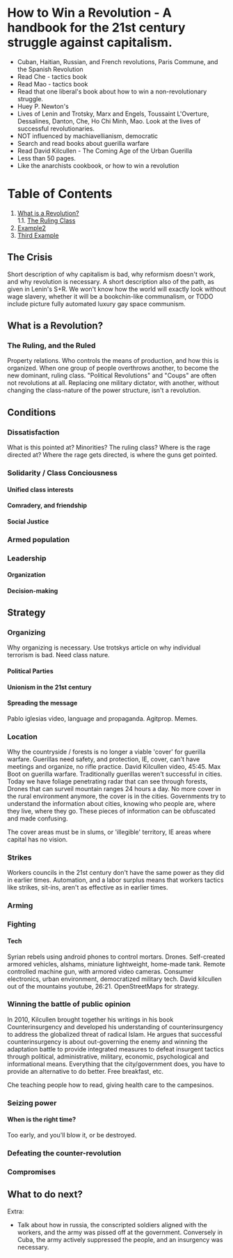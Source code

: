 # How to Win a Revolution - A handbook for the 21st century struggle against capitalism.

- Cuban, Haitian, Russian, and French revolutions, Paris Commune, and the Spanish Revolution
- Read Che - tactics book
- Read Mao - tactics book
- Read that one liberal's book about how to win a non-revolutionary struggle. 
- Huey P. Newton's
- Lives of Lenin and Trotsky, Marx and Engels, Toussaint L'Overture, Dessalines, Danton, Che, Ho Chi Minh, Mao.
Look at the lives of successful revolutionaries.
- NOT influenced by machiavellianism, democratic
- Search and read books about guerilla warfare
- Read David Kilcullen - The Coming Age of the Urban Guerilla
- Less than 50 pages.
- Like the anarchists cookbook, or how to win a revolution

# Table of Contents
1. [What is a Revolution?](#what-is-a-revolution)  
  1.1. [The Ruling Class](#the-ruling-class)
2. [Example2](#example2)
3. [Third Example](#third-example)

## The Crisis
Short description of why capitalism is bad, why reformism doesn't work, and why revolution is necessary. A short description also of the path, as given in Lenin's S+R. We won't know how the world will exactly look without wage slavery, whether it will be a bookchin-like communalism, or TODO include picture fully automated luxury gay space communism.
## 
## What is a Revolution?
### The Ruling, and the Ruled
Property relations. Who controls the means of production, and how this is organized.
When one group of people overthrows another, to become the new dominant, ruling class. "Political Revolutions" and "Coups" are often not revolutions at all. Replacing one military dictator, with another, without changing the class-nature of the power structure, isn't a revolution. 
## Conditions
### Dissatisfaction
What is this pointed at? Minorities? The ruling class? Where is the rage directed at? Where the rage gets directed, is where the guns get pointed.
### Solidarity / Class Conciousness
#### Unified class interests
#### Comradery, and friendship
#### Social Justice
### Armed population
### Leadership
#### Organization
#### Decision-making


## Strategy
### Organizing
Why organizing is necessary. Use trotskys article on why individual terrorism is bad. Need class nature.
#### Political Parties
#### Unionism in the 21st century
#### Spreading the message
Pablo iglesias video, language and propaganda. Agitprop. Memes.
### Location
Why the countryside / forests is no longer a viable 'cover' for guerilla warfare. Guerillas need safety, and protection, IE, cover, can't have meetings and organize, no rifle practice. David Kilcullen video, 45:45. Max Boot on guerilla warfare. Traditionally guerillas weren't successful in cities. Today we have foliage penetrating radar that can see through forests, Drones that can surveil mountain ranges 24 hours a day. No more cover in the rural environment anymore, the cover is in the cities. Governments try to understand the information about cities, knowing who people are, where they live, where they go. These pieces of information can be obfuscated and made confusing. 

The cover areas must be in slums, or 'illegible' territory, IE areas where capital has no vision.
### Strikes
Workers councils in the 21st century don't have the same power as they did in earlier times. Automation, and a labor surplus means that workers tactics like strikes, sit-ins, aren't as effective as in earlier times.
### Arming
### Fighting
#### Tech
Syrian rebels using android phones to control mortars. Drones. Self-created armored vehicles, alshams, miniature lightweight, home-made tank. Remote controlled machine gun, with armored video cameras. Consumer electronics, urban environment, democratized military tech. David kilcullen out of the mountains youtube, 26:21. OpenStreetMaps for strategy.
### Winning the battle of public opinion
In 2010, Kilcullen brought together his writings in his book Counterinsurgency and developed his understanding of counterinsurgency to address the globalized threat of radical Islam. He argues that successful counterinsurgency is about out-governing the enemy and winning the adaptation battle to provide integrated measures to defeat insurgent tactics through political, administrative, military, economic, psychological and informational means.
Everything that the city/government does, you have to provide an alternative to do better. Free breakfast, etc.

Che teaching people how to read, giving health care to the campesinos.
### Seizing power
#### When is the right time?
Too early, and you'll blow it, or be destroyed.
### Defeating the counter-revolution

### Compromises

## What to do next?


Extra:
- Talk about how in russia, the conscripted soldiers aligned with the workers, and the army was pissed off at the government. Conversely in Cuba, the army actively suppressed the people, and an insurgency was necessary.
